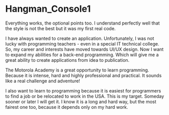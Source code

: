 # Hangman_Console1
Everything works, the optional points too.
I understand perfectly well that the style is not the best but it was my first real code.

I have always wanted to create an application. Unfortunately, I was not lucky with programming teachers - even in a special IT technical college. So, my career and interests have moved towards UI/UX design.
Now I want to expand my abilities for a back-end programming. Which will give me a great ability to create applications from idea to publication.

The Motorola Academy is a great opportunity to learn programming. Because it is intense, hard and highly professional and practical. It sounds like a real challenge and adventure!

I also want to learn to programming  because it is easiest for programmers to find a job or be relocated to work in the USA.
This is my target. Someday sooner or later I will get it.
I know it is a long and hard way, but the most fairest one too, because it depends only on my hard work.
